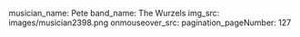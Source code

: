 musician_name: Pete
band_name: The Wurzels
img_src: images/musician2398.png
onmouseover_src: 
pagination_pageNumber: 127
